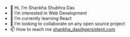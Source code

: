 - 👋 Hi, I’m Shankha Shubhra Das
- 👀 I’m interested in Web Development
- 🌱 I’m currently learning React
- 💞️ I’m looking to collaborate on any open source project
- 📫 How to reach me shankha_das@persistent.com

<!---
shankha-das/shankha-das is a ✨ special ✨ repository because its `README.md` (this file) appears on your GitHub profile.
You can click the Preview link to take a look at your changes.
--->
